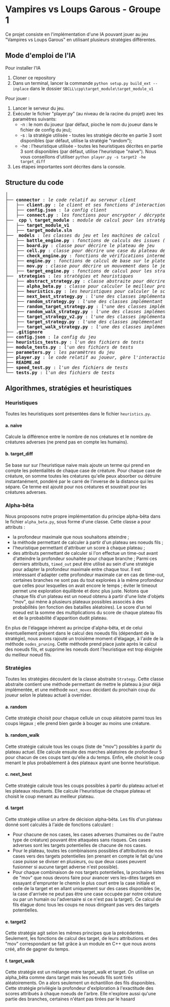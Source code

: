 # Vampires vs Loups Garous - Groupe 1

Ce projet consiste en l'implémentation d'une IA pouvant jouer au jeu "Vampires vs Loups Garous" en utilisant plusieurs stratégies différentes.

## Mode d'emploi de l'IA

Pour installer l'IA
1. Cloner ce repository
2. Dans un terminal, lancer la commande `python setup.py build_ext --inplace` dans le dossier `SBCLL\cpp\target_module\target_module_v1`

Pour jouer : 
1. Lancer le serveur du jeu.
2. Exécuter le fichier "player.py" (au niveau de la racine du projet) avec les paramètres suivants: 
    * -n : le nom du joueur (par défaut, pioche le nom du joueur dans le fichier de config du jeu);
    * -s : la stratégie utilisée - toutes les stratégie décrite en partie 3 sont disponibles (par défaut, utilise la stratégie "random");
    * -he : l'heuristique utilisée - toutes les heuristiques décrites en partie 3 sont disponibles (par défaut, utilise l'heuristique "naive").
Nous vous conseillons d'utiliser `python player.py -s target2 -he target_diff`
3. Les étapes importantes sont décrites dans la console.

## Structure du code

<pre>
│
├── <b>connector</b> : <i>le code relatif au serveur client</i>
│   ├── <b>client.py</b> : <i>le client et ses fonctions d'interaction</i> 
│   ├── <b>config.json</b> : <i>la config client</i>
│   ├── <b>connect.py</b> : <i>les fonctions pour encrypter / décrypter les commandes à envoyer / recevoir par le client</i> 
├──  <b>cpp \ target_module</b> : <i>module de calcul pour les stratégies de target en C++</i>
│   ├── <b>target_module_v1</b>
│   ├── <b>target_module.sln</b>
├──  <b>models</b> : <i>les classes du jeu et les machines de calcul</i>
│   ├── <b>battle_engine.py</b> : <i>fonctions de calculs des issues (espérances) des batailles aléatoires</i>
│   ├── <b>board.py</b> : <i>classe pour décrire le plateau de jeu</i>
│   ├── <b>cell.py</b> : <i>classe pour décrire une case du plateau de jeu</i>
│   ├── <b>check_engine.py</b> : <i>fonctions de vérifications intermédiaires</i>
│   ├── <b>engine.py</b> : <i>fonctions de calcul de base sur le plateau de jeu</i>
│   ├── <b>mov.py</b> : <i>classe pour décrire un mouvement dans le jeu, tel qu'attendu par la commande MOV</i>
│   ├── <b>target_engine.py</b> : <i>fonctions de calcul pour les stratégies de target</i>
├──  <b>strategies</b> : <i>les stratégies et heuristiques</i>
│   ├── <b>abstract_strategy.py</b> : <i>classe abstraite pour décrire une stratégie</i>
│   ├── <b>alpha_beta.py</b> : <i>classe pour calculer le meilleur prochain coup selon alpha-beta</i> 
│   ├── <b>heuristics.py</b> : <i>les heuristiques pour calculer le score d'un plateau</i>
│   ├── <b>next_best_strategy.py</b> : <i>l'une des classes implémentant une stratégie</i>
│   ├── <b>random_strategy.py</b> : <i>l'une des classes implémentant une stratégie</i>
│   ├── <b>random_target_strategy.py</b> : <i>l'une des classes implémentant une stratégie</i> 
│   ├── <b>random_walk_strategy.py</b> : <i>l'une des classes implémentant une stratégie</i>
│   ├── <b>target_strategy_v2.py</b> : <i>l'une des classes implémentant une stratégie</i>
│   ├── <b>target_strategy.py</b> : <i>l'une des classes implémentant une stratégie</i>
│   ├── <b>target_walk_strategy.py</b> : <i>l'une des classes implémentant une stratégie</i>
├── <b>.gitignore</b>
├── <b>config.json</b> : <i>la config du jeu</i>
├── <b>heuristics_tests.py</b> : <i>l'un des fichiers de tests</i>
├── <b>module_tests.py</b> : <i>l'un des fichiers de tests</i>
├── <b>parameters.py</b> : <i>les paramètres du jeu</i>
├── <b>player.py</b> : <i>le code relatif au joueur, gère l'interaction client et utilise une stratégie donnée</i> 
├── <b>README.md</b>
├── <b>speed_test.py</b> : <i>l'un des fichiers de tests</i>
└── <b>tests.py</b> : <i>l'un des fichiers de tests</i>
</pre>

## Algorithmes, stratégies et heuristiques

### Heuristiques
Toutes les heuristiques sont présentées dans le fichier `heuristics.py`.

#### a. naive
Calcule la différence entre le nombre de nos créatures et le nombre de créatures adverses (ne prend pas en compte les humains).
#### b. target_diff
Se base sur sur l'heuristique naive mais ajoute un terme qui prend en compte les potentialités de chaque case de créature. Pour chaque case de créature, on somme toutes les créatures qu'elle peux absorber ou détruire instantanément, pondéré par le carré de l'inverse de la distance qui les sépare. Ce terme est ajouté pour nos créatures et soustrait pour les créatures adverses.

### Alpha-bêta
Nous proposons notre propre implémentation du principe alpha-bêta dans le fichier `alpha_beta.py`, sous forme d'une classe. Cette classe a pour attributs :
* la profondeur maximale que nous souhaitons atteindre ;
* la méthode permettant de calculer à partir d'un plateau ses noeuds fils ;
* l'heuristique permettant d'attribuer un score à chaque plateau ;
* des attributs permettant de calculer si l'on effectue un time-out avant d'atteindre la profondeur souhaitée pour chaque branche ; 
Parmi ces derniers attributs, `timed_out` peut être utilisé au sein d'une stratégie pour adapter la profondeur maximale entre chaque tour. Il est intéressant d'adapter cette profondeur maximale car en cas de time-out, certaines branches ne sont pas du tout explorées à la même profondeur que celles pour lesquelles on avait encore le temps ; éviter le timeout permet une exploration équilibrée et donc plus juste.
Notons que chaque fils d'un plateau est un noeud obtenu à partir d'une liste d'objets "mov", qui mène à plusieurs plateaux possibles associés à des probabilités (en fonction des batailles aléatoires). Le score d'un tel noeud est la somme des multiplications du score de chaque plateau fils et de la probabilité d'apparition dudit plateau.

En plus de l'élagage inhérent au principe d'alpha-bêta, et de celui éventuellement présent dans le calcul des noeuds fils (dépendant de la stratégie), nous avons rajouté un troisième moment d'élagage, à l'aide de la méthode `nodes_pruning`. Cette méthode prend place juste après le calcul des noeuds fils, et supprime les noeuds dont l'heuristique est trop éloignée du meilleur noeud fils.

### Stratégies
Toutes les stratégies découlent de la classe abstraite `Strategy`. Cette classe abstraite contient une méthode permettant de mettre le plateau à jour déjà implémentée, et une méthode `next_moves` décidant du prochain coup du joueur selon le plateau actuel à overrider.

#### a. random
Cette stratégie choisit pour chaque cellule un coup aléatoire parmi tous les coups légaux ; elle prend bien garde à bouger au moins une créature.
#### b. random_walk
Cette stratégie calcule tous les coups (liste de "mov") possibles à partir du plateau actuel. Elle calcule ensuite des marches aléatoires de profondeur 5 pour chacun de ces coups tant qu'elle a du temps. Enfin, elle choisit le coup menant le plus probablement à des plateaux ayant une bonne heuristique.
#### c. next_best
Cette stratégie calcule tous les coups possibles à partir du plateau actuel et les plateaux résultants. Elle calcule l'heuristique de chaque plateau et choisit le coup menant au meilleur plateau.
#### d. target
Cette stratégie utilise un arbre de décision alpha-bêta. Les fils d'un plateau donné sont calculés à l'aide de fonctions calculant :
* Pour chacune de nos cases, les cases adverses (humaines ou de l'autre type de créature) pouvant être attaquées sans risques. Ces cases adverses sont les targets potentielles de chacune de nos cases.
* Pour le plateau, toutes les combinaisons possibles d'attributions de nos cases vers des targets potentielles (en prenant en compte le fait qu'une case puisse se diviser en plusieurs, ou que deux cases peuvent fusionner si aucune target adverse n'est possible).
* Pour chaque combinaison de nos targets potentielles, la prochaine listes de "mov" que nous devons faire pour avancer vers les-dites targets en essayant d'emprunter le chemin le plus court entre la case initiale et celle de la target et en allant uniquement sur des cases disponibles (ie, la case d'arrivée ne peut pas être une case occupée par notre créature ou par un humain ou l'adversaire si ce n'est pas la target).
Ce calcul de fils élague donc tous les coups ne nous dirigeant pas vers des targets potentielles.
#### e. target2
Cette stratégie agit selon les mêmes principes que la précédentes. Seulement, les fonctions de calcul des target, de leurs attributions et des "mov" correspondant se fait grâce à un module en C++ que nous avons créé, afin de gagner du temps.
#### f. target_walk
Cette stratégie est un mélange entre target_walk et target. On utilise un alpha_bêta comme dans target mais les noeuds fils sont tirés aléatoirements. On a alors seulement un échantillon des fils disponibles. Cette stratégie privilégie la profondeur d'exlploration à l'exactitude des scores attribués à chaque noeuds de l'arbre. Elle n'explore aussi qu'une partie des branches, certaines n'étant pas tirées par le hasard

